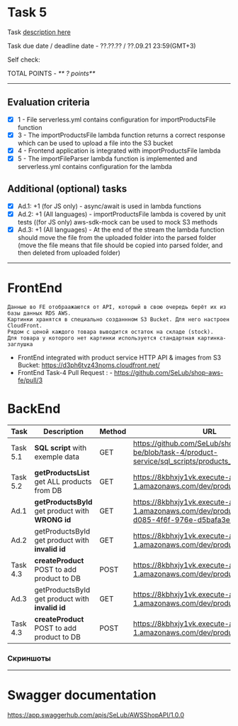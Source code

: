 # __Task 5__

Task [description here](https://github.com/EPAM-JS-Competency-center/cloud-development-course-initial/blob/main/task5-import-to-s3/task.md)

Task due date / deadline date - ??.??.?? / ??.09.21 23:59(GMT+3)

Self check:
 
 TOTAL POINTS - _** ? points**_
 
-----------
## __Evaluation criteria__

- [x] 1 - File serverless.yml contains configuration for importProductsFile function
- [x] 3 - The importProductsFile lambda function returns a correct response which can be used to upload a file into the S3 bucket
- [x] 4 - Frontend application is integrated with importProductsFile lambda
- [x] 5 - The importFileParser lambda function is implemented and serverless.yml contains configuration for the lambda

## __Additional (optional) tasks__

- [x] Ad.1: +1 (for JS only) - async/await is used in lambda functions
- [x] Ad.2: +1 (All languages) - importProductsFile lambda is covered by unit tests ((for JS only) aws-sdk-mock can be used to mock S3 methods
- [x] Ad.3: +1 (All languages) - At the end of the stream the lambda function should move the file from the uploaded folder into the parsed folder (move the file means that file should be copied into parsed folder, and then deleted from uploaded folder)
------------
# __FrontEnd__

```
Данные во FE отобраажаются от API, который в свою очередь берёт их из базы данных RDS AWS.
Картинки хранятся в специально созданнном S3 Bucket. Для него настроен CloudFront.
Рядом с ценой каждого товара выводится остаток на складе (stock).
Для товара у которого нет картинки используется стандартная картинка-заглушка
```

* FrontEnd integrated with product service HTTP API & images from S3 Bucket: https://d3ph6tvz43noms.cloudfront.net/ 
* FrontEnd Task-4 Pull Request : - https://github.com/SeLub/shop-aws-fe/pull/3

# __BackEnd__

Task   | Description | Method | URL 
-------|-------------|--------|-----
Task 5.1 | __SQL script__ with exemple data | GET | https://github.com/SeLub/shop-aws-be/blob/task-4/product-service/sql_scripts/products_and_stocks.sql
Task 5.2 | __getProductsList__ get ALL products from DB | GET | https://8kbhxjy1vk.execute-api.eu-central-1.amazonaws.com/dev/products
Ad.1 | __getProductsById__ get product with __WRONG id__ | GET | https://8kbhxjy1vk.execute-api.eu-central-1.amazonaws.com/dev/products/830be059-d085-4f6f-976e-d5bafa3e1165
Ad.2 | getProductsById get product with __invalid id__ | GET | https://8kbhxjy1vk.execute-api.eu-central-1.amazonaws.com/dev/products/777
Task 4.3 | __createProduct__ POST to add product to DB | POST | https://8kbhxjy1vk.execute-api.eu-central-1.amazonaws.com/dev/products/
Ad.3 | getProductsById get product with __invalid id__ | GET | https://8kbhxjy1vk.execute-api.eu-central-1.amazonaws.com/dev/products/777
Task 4.3 | __createProduct__ POST to add product to DB | POST | https://8kbhxjy1vk.execute-api.eu-central-1.amazonaws.com/dev/products/

### Скриншоты 

------------

# __Swagger documentation__

https://app.swaggerhub.com/apis/SeLub/AWSShopAPI/1.0.0